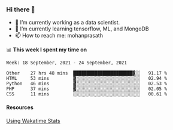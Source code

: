 ### Hi there 👋

- 🔭 I’m currently working as a data scientist.
- 🌱 I’m currently learning tensorflow, ML, and MongoDB
- 📫 How to reach me: mohanprasath

📊 **This week I spent my time on**
<!--START_SECTION:waka-->
```text
Week: 18 September, 2021 - 24 September, 2021

Other    27 hrs 48 mins  ██████████████████████▓░░   91.17 % 
HTML     53 mins         ▓░░░░░░░░░░░░░░░░░░░░░░░░   02.94 % 
Python   46 mins         ▓░░░░░░░░░░░░░░░░░░░░░░░░   02.53 % 
PHP      37 mins         ▓░░░░░░░░░░░░░░░░░░░░░░░░   02.05 % 
CSS      11 mins         ░░░░░░░░░░░░░░░░░░░░░░░░░   00.61 % 
```
<!--END_SECTION:waka-->

#### Resources
[Using Wakatime Stats](https://github.com/marketplace/actions/waka-readme)
